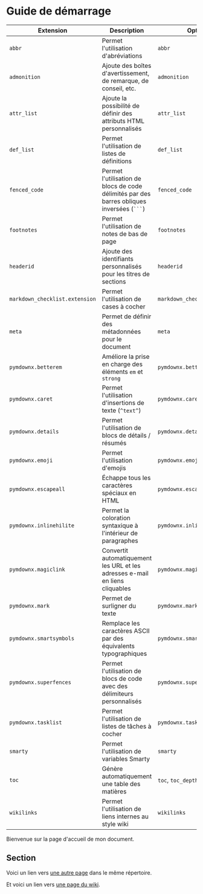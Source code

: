 # Guide de démarrage

| Extension | Description | Option(s) |
| --- | --- | --- |
| `abbr` | Permet l'utilisation d'abréviations | `abbr` |
| `admonition` | Ajoute des boîtes d'avertissement, de remarque, de conseil, etc. | `admonition` |
| `attr_list` | Ajoute la possibilité de définir des attributs HTML personnalisés | `attr_list` |
| `def_list` | Permet l'utilisation de listes de définitions | `def_list` |
| `fenced_code` | Permet l'utilisation de blocs de code délimités par des barres obliques inversées (` ``` `) | `fenced_code` |
| `footnotes` | Permet l'utilisation de notes de bas de page | `footnotes` |
| `headerid` | Ajoute des identifiants personnalisés pour les titres de sections | `headerid` |
| `markdown_checklist.extension` | Permet l'utilisation de cases à cocher | `markdown_checklist.extension` |
| `meta` | Permet de définir des métadonnées pour le document | `meta` |
| `pymdownx.betterem` | Améliore la prise en charge des éléments `em` et `strong` | `pymdownx.betterem` |
| `pymdownx.caret` | Permet l'utilisation d'insertions de texte (`^text^`) | `pymdownx.caret` |
| `pymdownx.details` | Permet l'utilisation de blocs de détails / résumés | `pymdownx.details` |
| `pymdownx.emoji` | Permet l'utilisation d'emojis | `pymdownx.emoji` |
| `pymdownx.escapeall` | Échappe tous les caractères spéciaux en HTML | `pymdownx.escapeall` |
| `pymdownx.inlinehilite` | Permet la coloration syntaxique à l'intérieur de paragraphes | `pymdownx.inlinehilite` |
| `pymdownx.magiclink` | Convertit automatiquement les URL et les adresses e-mail en liens cliquables | `pymdownx.magiclink` |
| `pymdownx.mark` | Permet de surligner du texte | `pymdownx.mark` |
| `pymdownx.smartsymbols` | Remplace les caractères ASCII par des équivalents typographiques | `pymdownx.smartsymbols` |
| `pymdownx.superfences` | Permet l'utilisation de blocs de code avec des délimiteurs personnalisés | `pymdownx.superfences` |
| `pymdownx.tasklist` | Permet l'utilisation de listes de tâches à cocher | `pymdownx.tasklist` |
| `smarty` | Permet l'utilisation de variables Smarty | `smarty` |
| `toc` | Génère automatiquement une table des matières | `toc`, `toc_depth`, `toc_title` |
| `wikilinks` | Permet l'utilisation de liens internes au style wiki | `wikilinks` |

Bienvenue sur la page d'accueil de mon document.

## Section

Voici un lien vers [une autre page](autre-page.md) dans le même répertoire.

Et voici un lien vers [une page du wiki](wiki:page-du-wiki).

